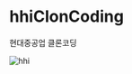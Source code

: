 # hhiClonCoding
현대중공업 클론코딩

![hhi](https://user-images.githubusercontent.com/51771487/143798671-c7331783-f577-4a2e-b8e4-15c6969447c7.png)
